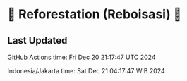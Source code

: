 
# 🌳 Reforestation (Reboisasi) 🌲

## Last Updated

GitHub Actions time: Fri Dec 20 21:17:47 UTC 2024

Indonesia/Jakarta time: Sat Dec 21 04:17:47 WIB 2024
